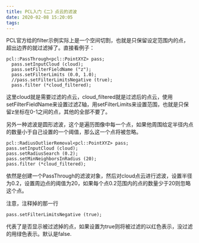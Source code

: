 ```yaml
---
title: PCL入门《二》点云的滤波
date: 2020-02-08 15:20:05
tags:
---
```

PCL官方给的filter示例实际上是一个空间切割，也就是只保留设定范围内的点，超出边界的就过滤掉了。直接看例子：

    
    
    pcl::PassThrough<pcl::PointXYZ> pass;
      pass.setInputCloud (cloud);
      pass.setFilterFieldName ("z");
      pass.setFilterLimits (0.0, 1.0);
      //pass.setFilterLimitsNegative (true);
      pass.filter (*cloud_filtered);

这里cloud就是需要过滤的点云，cloud_filtered就是过滤后的点云，使用setFilterFieldName来设置过滤Z轴，用setFilterLimits来设置范围，也就是只保留z坐标在0-1之间的点，其他的全部不要了。

  

另外一种滤波是圆形滤波，这个是遍历图像中每一个点，如果他周围给定半径内点的数量小于自己设置的一个阈值，那么这一个点将被忽略。

    
    
    pcl::RadiusOutlierRemoval<pcl::PointXYZ> pass;
    pass.setInputCloud (cloud);
    pass.setRadiusSearch (0.2);
    pass.setMinNeighborsInRadius (20);
    pass.filter (*cloud_filtered);
    
    

  
依然是创建一个PassThrough的滤波对象，然后对cloud点云进行滤波，设置半径为0.2，设置周边点的阈值为20，如果每个点0.2范围内的点的数量少于20则忽略这个点。

  

注意，注释掉的那一行

    
    
    pass.setFilterLimitsNegative (true);

  

代表了是否显示被过滤掉的点，如果设置为true则将被过滤的以红色表示，没过滤的用绿色表示。默认是false.

